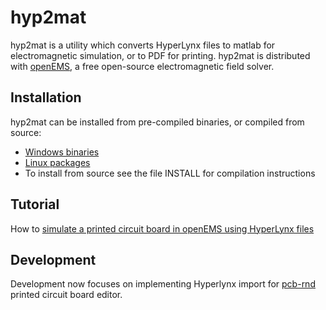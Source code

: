 # hyp2mat

hyp2mat is a utility which converts HyperLynx files to matlab for electromagnetic simulation, or to PDF for printing.
hyp2mat is distributed with [openEMS](http://www.openems.de), a free open-source electromagnetic field solver.

## Installation

hyp2mat can be installed from pre-compiled binaries, or compiled from source:

* [Windows binaries](http://www.kdvelectronics.eu/hyp2mat/hyp2mat-win32-current.zip)
* [Linux packages](https://build.opensuse.org/package/show?package=hyp2mat&project=home%3Asibbi77)
* To install from source see the file INSTALL for compilation instructions

## Tutorial

How to [simulate a printed circuit board in openEMS using HyperLynx files](http://openems.de/index.php/Tutorial:_Importing_with_hyp2mat) 

## Development

Development now focuses on implementing Hyperlynx import for [pcb-rnd](http://repo.hu/projects/pcb-rnd/) printed circuit board editor.
